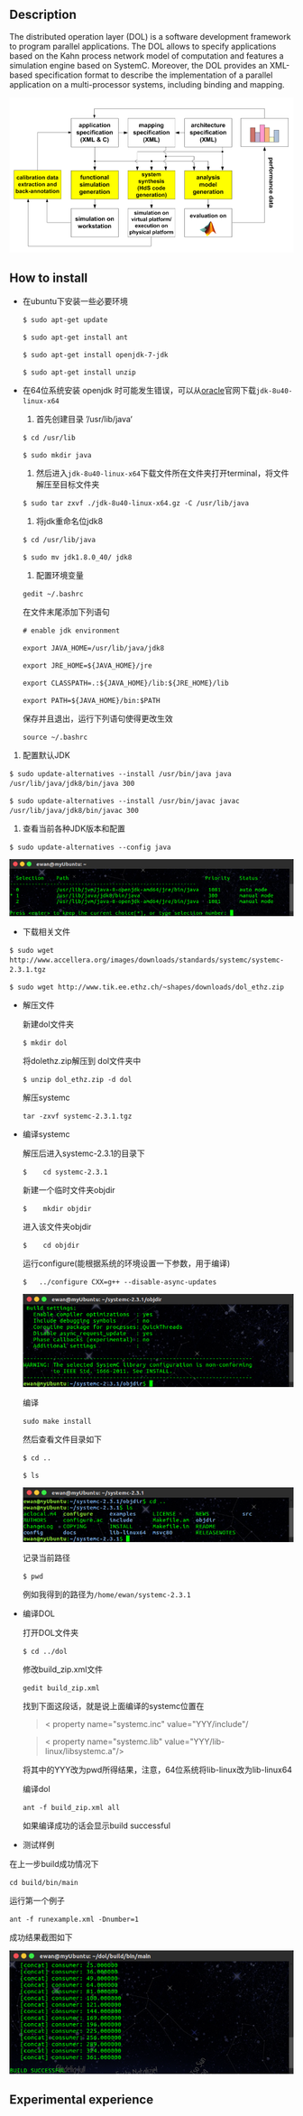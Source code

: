 ## Description

  The distributed operation layer (DOL) is a software development framework to program parallel applications. The DOL allows to specify applications based on the Kahn process network model of computation and features a simulation engine based on SystemC. Moreover, the DOL provides an XML-based specification format to describe the implementation of a parallel application on a multi-processor systems, including binding and mapping.

  ![structure](https://raw.githubusercontent.com/Scintillium/Res/master/DOL-RES/dol-form.png)

## How to install

* 在ubuntu下安装一些必要环境

  `$ sudo apt-get update`

  `$ sudo apt-get install ant`

  `$ sudo apt-get install openjdk-7-jdk`

  `$ sudo apt-get install unzip`

* 在64位系统安装 openjdk 时可能发生错误，可以从[oracle](http://www.oracle.com/technetwork/java/javase/downloads/index.html)官网下载`jdk-8u40-linux-x64`

  1. 首先创建目录 ’/usr/lib/java‘

    `$ cd /usr/lib`

    `$ sudo mkdir java`

  1. 然后进入`jdk-8u40-linux-x64`下载文件所在文件夹打开terminal，将文件解压至目标文件夹

    `$ sudo tar zxvf ./jdk-8u40-linux-x64.gz -C /usr/lib/java`

  1. 将jdk重命名位jdk8  

   `$ cd /usr/lib/java`

   `$ sudo mv jdk1.8.0_40/ jdk8`

  1. 配置环境变量

   `gedit ~/.bashrc `

   在文件末尾添加下列语句

   `# enable jdk environment`

     `export JAVA_HOME=/usr/lib/java/jdk8`

     `export JRE_HOME=${JAVA_HOME}/jre`

     `export CLASSPATH=.:${JAVA_HOME}/lib:${JRE_HOME}/lib`

     `export PATH=${JAVA_HOME}/bin:$PATH`

    保存并且退出，运行下列语句使得更改生效

    `source ~/.bashrc`

 1. 配置默认JDK

   `$ sudo update-alternatives --install /usr/bin/java java /usr/lib/java/jdk8/bin/java 300`

   `$ sudo update-alternatives --install /usr/bin/javac javac /usr/lib/java/jdk8/bin/javac 300`

 1. 查看当前各种JDK版本和配置

   `$ sudo update-alternatives --config java`

   ![JDK版本](https://raw.githubusercontent.com/Scintillium/Res/master/DOL-RES/jdk.png)

* 下载相关文件

 `$ sudo wget http://www.accellera.org/images/downloads/standards/systemc/systemc-2.3.1.tgz`

 `$ sudo wget http://www.tik.ee.ethz.ch/~shapes/downloads/dol_ethz.zip`

* 解压文件

  新建dol文件夹

  `$ mkdir dol`

  将dolethz.zip解压到 dol文件夹中

  `$ unzip dol_ethz.zip -d dol`

   解压systemc

   `tar -zxvf systemc-2.3.1.tgz`

* 编译systemc

  解压后进入systemc-2.3.1的目录下

  `$	cd systemc-2.3.1`

  新建一个临时文件夹objdir

  `$	mkdir objdir`

  进入该文件夹objdir

  `$	cd objdir`

   运行configure(能根据系统的环境设置一下参数，用于编译)

   `$	../configure CXX=g++ --disable-async-updates`

    ![conffigure](https://raw.githubusercontent.com/Scintillium/Res/master/DOL-RES/systemc.png)

    编译

    `sudo make install`

    然后查看文件目录如下

    `$ cd ..`

    `$ ls`

    ![list](https://raw.githubusercontent.com/Scintillium/Res/master/DOL-RES/systemc-list.png)

    记录当前路径

    `$ pwd`

    例如我得到的路径为`/home/ewan/systemc-2.3.1
`

* 编译DOL

  打开DOL文件夹

  `$ cd ../dol`

  修改build_zip.xml文件

  `gedit build_zip.xml`

  找到下面这段话，就是说上面编译的systemc位置在

   > < property name="systemc.inc" value="YYY/include"/  

  > < property name="systemc.lib" value="YYY/lib-linux/libsystemc.a"/>

  将其中的YYY改为pwd所得结果，注意，64位系统将lib-linux改为lib-linux64

  编译dol

  `ant -f build_zip.xml all`

  如果编译成功的话会显示build successful

* 测试样例

 在上一步build成功情况下

 `cd build/bin/main`

 运行第一个例子

 `ant -f runexample.xml -Dnumber=1`

 成功结果截图如下

 ![success](https://raw.githubusercontent.com/Scintillium/Res/master/DOL-RES/dol-build-success.png)




## Experimental experience

